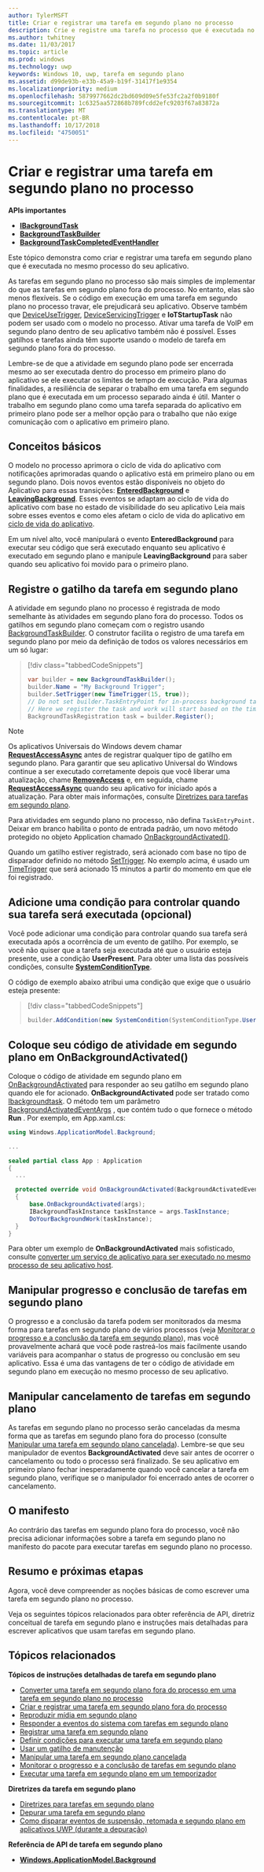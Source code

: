 ```yaml
---
author: TylerMSFT
title: Criar e registrar uma tarefa em segundo plano no processo
description: Crie e registre uma tarefa no processo que é executada no mesmo processo de seu app em primeiro plano.
ms.author: twhitney
ms.date: 11/03/2017
ms.topic: article
ms.prod: windows
ms.technology: uwp
keywords: Windows 10, uwp, tarefa em segundo plano
ms.assetid: d99de93b-e33b-45a9-b19f-31417f1e9354
ms.localizationpriority: medium
ms.openlocfilehash: 5879977662dc2bd609d09e5fe53fc2a2f0b9180f
ms.sourcegitcommit: 1c6325aa572868b789fcdd2efc9203f67a83872a
ms.translationtype: MT
ms.contentlocale: pt-BR
ms.lasthandoff: 10/17/2018
ms.locfileid: "4750051"
---
```

# <a name="create-and-register-an-in-process-background-task"></a>Criar e registrar uma tarefa em segundo plano no processo

**APIs importantes**

-   [**IBackgroundTask**](https://msdn.microsoft.com/library/windows/apps/br224794)
-   [**BackgroundTaskBuilder**](https://msdn.microsoft.com/library/windows/apps/br224768)
-   [**BackgroundTaskCompletedEventHandler**](https://msdn.microsoft.com/library/windows/apps/br224781)

Este tópico demonstra como criar e registrar uma tarefa em segundo plano que é executada no mesmo processo do seu aplicativo.

As tarefas em segundo plano no processo são mais simples de implementar do que as tarefas em segundo plano fora do processo. No entanto, elas são menos flexíveis. Se o código em execução em uma tarefa em segundo plano no processo travar, ele prejudicará seu aplicativo. Observe também que [DeviceUseTrigger](https://msdn.microsoft.com/library/windows/apps/windows.applicationmodel.background.deviceusetrigger.aspx), [DeviceServicingTrigger](https://msdn.microsoft.com/library/windows/apps/windows.applicationmodel.background.deviceservicingtrigger.aspx) e **IoTStartupTask** não podem ser usado com o modelo no processo. Ativar uma tarefa de VoIP em segundo plano dentro de seu aplicativo também não é possível. Esses gatilhos e tarefas ainda têm suporte usando o modelo de tarefa em segundo plano fora do processo.

Lembre-se de que a atividade em segundo plano pode ser encerrada mesmo ao ser executada dentro do processo em primeiro plano do aplicativo se ele executar os limites de tempo de execução. Para algumas finalidades, a resiliência de separar o trabalho em uma tarefa em segundo plano que é executada em um processo separado ainda é útil. Manter o trabalho em segundo plano como uma tarefa separada do aplicativo em primeiro plano pode ser a melhor opção para o trabalho que não exige comunicação com o aplicativo em primeiro plano.

## <a name="fundamentals"></a>Conceitos básicos

O modelo no processo aprimora o ciclo de vida do aplicativo com notificações aprimoradas quando o aplicativo está em primeiro plano ou em segundo plano. Dois novos eventos estão disponíveis no objeto do Aplicativo para essas transições: [**EnteredBackground**](https://msdn.microsoft.com/library/windows/apps/Windows.ApplicationModel.Core.CoreApplication.EnteredBackground) e [**LeavingBackground**](https://msdn.microsoft.com/library/windows/apps/Windows.ApplicationModel.Core.CoreApplication.LeavingBackground). Esses eventos se adaptam ao ciclo de vida do aplicativo com base no estado de visibilidade do seu aplicativo Leia mais sobre esses eventos e como eles afetam o ciclo de vida do aplicativo em [ciclo de vida do aplicativo](app-lifecycle.md).

Em um nível alto, você manipulará o evento **EnteredBackground** para executar seu código que será executado enquanto seu aplicativo é executado em segundo plano e manipule **LeavingBackground** para saber quando seu aplicativo foi movido para o primeiro plano.

## <a name="register-your-background-task-trigger"></a>Registre o gatilho da tarefa em segundo plano

A atividade em segundo plano no processo é registrada de modo semelhante às atividades em segundo plano fora do processo. Todos os gatilhos em segundo plano começam com o registro usando [BackgroundTaskBuilder](https://msdn.microsoft.com/library/windows/apps/windows.applicationmodel.background.backgroundtaskbuilder.aspx?f=255&MSPPError=-2147217396). O construtor facilita o registro de uma tarefa em segundo plano por meio da definição de todos os valores necessários em um só lugar:

> [!div class="tabbedCodeSnippets"]
> ```cs
> var builder = new BackgroundTaskBuilder();
> builder.Name = "My Background Trigger";
> builder.SetTrigger(new TimeTrigger(15, true));
> // Do not set builder.TaskEntryPoint for in-process background tasks
> // Here we register the task and work will start based on the time trigger.
> BackgroundTaskRegistration task = builder.Register();
> ```

> [!NOTE]
> Os aplicativos Universais do Windows devem chamar [**RequestAccessAsync**](https://msdn.microsoft.com/library/windows/apps/hh700485) antes de registrar qualquer tipo de gatilho em segundo plano.
> Para garantir que seu aplicativo Universal do Windows continue a ser executado corretamente depois que você liberar uma atualização, chame [**RemoveAccess**](https://msdn.microsoft.com/library/windows/apps/hh700471) e, em seguida, chame [**RequestAccessAsync**](https://msdn.microsoft.com/library/windows/apps/hh700485) quando seu aplicativo for iniciado após a atualização. Para obter mais informações, consulte [Diretrizes para tarefas em segundo plano](guidelines-for-background-tasks.md).

Para atividades em segundo plano no processo, não defina `TaskEntryPoint.` Deixar em branco habilita o ponto de entrada padrão, um novo método protegido no objeto Application chamado [OnBackgroundActivated()](https://msdn.microsoft.com/library/windows/apps/windows.ui.xaml.application.onbackgroundactivated.aspx).

Quando um gatilho estiver registrado, será acionado com base no tipo de disparador definido no método [SetTrigger](https://msdn.microsoft.com/library/windows/apps/windows.applicationmodel.background.backgroundtaskbuilder.settrigger.aspx). No exemplo acima, é usado um [TimeTrigger](https://msdn.microsoft.com/library/windows/apps/windows.applicationmodel.background.timetrigger.aspx) que será acionado 15 minutos a partir do momento em que ele foi registrado.

## <a name="add-a-condition-to-control-when-your-task-will-run-optional"></a>Adicione uma condição para controlar quando sua tarefa será executada (opcional)

Você pode adicionar uma condição para controlar quando sua tarefa será executada após a ocorrência de um evento de gatilho. Por exemplo, se você não quiser que a tarefa seja executada até que o usuário esteja presente, use a condição **UserPresent**. Para obter uma lista das possíveis condições, consulte [**SystemConditionType**](https://msdn.microsoft.com/library/windows/apps/br224835).

O código de exemplo abaixo atribui uma condição que exige que o usuário esteja presente:

> [!div class="tabbedCodeSnippets"]
> ```cs
> builder.AddCondition(new SystemCondition(SystemConditionType.UserPresent));
> ```

## <a name="place-your-background-activity-code-in-onbackgroundactivated"></a>Coloque seu código de atividade em segundo plano em OnBackgroundActivated()

Coloque o código de atividade em segundo plano em [OnBackgroundActivated](https://msdn.microsoft.com/library/windows/apps/windows.ui.xaml.application.onbackgroundactivated.aspx) para responder ao seu gatilho em segundo plano quando ele for acionado. **OnBackgroundActivated** pode ser tratado como [Ibackgroundtask](https://msdn.microsoft.com/library/windows/apps/windows.applicationmodel.background.ibackgroundtask.run.aspx?f=255&MSPPError=-2147217396). O método tem um parâmetro [BackgroundActivatedEventArgs](https://msdn.microsoft.com/library/windows/apps/windows.applicationmodel.activation.backgroundactivatedeventargs.aspx) , que contém tudo o que fornece o método **Run** . Por exemplo, em App.xaml.cs:

``` cs
using Windows.ApplicationModel.Background;

...

sealed partial class App : Application
{
  ...

  protected override void OnBackgroundActivated(BackgroundActivatedEventArgs args)
  {
      base.OnBackgroundActivated(args);
      IBackgroundTaskInstance taskInstance = args.TaskInstance;
      DoYourBackgroundWork(taskInstance);  
  }
}
```

Para obter um exemplo de **OnBackgroundActivated** mais sofisticado, consulte [converter um serviço de aplicativo para ser executado no mesmo processo de seu aplicativo host](convert-app-service-in-process.md).

## <a name="handle-background-task-progress-and-completion"></a>Manipular progresso e conclusão de tarefas em segundo plano

O progresso e a conclusão da tarefa podem ser monitorados da mesma forma para tarefas em segundo plano de vários processos (veja [Monitorar o progresso e a conclusão da tarefa em segundo plano](monitor-background-task-progress-and-completion.md)), mas você provavelmente achará que você pode rastreá-los mais facilmente usando variáveis para acompanhar o status de progresso ou conclusão em seu aplicativo. Essa é uma das vantagens de ter o código de atividade em segundo plano em execução no mesmo processo de seu aplicativo.

## <a name="handle-background-task-cancellation"></a>Manipular cancelamento de tarefas em segundo plano

As tarefas em segundo plano no processo serão canceladas da mesma forma que as tarefas em segundo plano fora do processo (consulte [Manipular uma tarefa em segundo plano cancelada](handle-a-cancelled-background-task.md)). Lembre-se que seu manipulador de eventos **BackgroundActivated** deve sair antes de ocorrer o cancelamento ou todo o processo será finalizado. Se seu aplicativo em primeiro plano fechar inesperadamente quando você cancelar a tarefa em segundo plano, verifique se o manipulador foi encerrado antes de ocorrer o cancelamento.

## <a name="the-manifest"></a>O manifesto

Ao contrário das tarefas em segundo plano fora do processo, você não precisa adicionar informações sobre a tarefa em segundo plano no manifesto do pacote para executar tarefas em segundo plano no processo.

## <a name="summary-and-next-steps"></a>Resumo e próximas etapas

Agora, você deve compreender as noções básicas de como escrever uma tarefa em segundo plano no processo.

Veja os seguintes tópicos relacionados para obter referência de API, diretriz conceitual de tarefa em segundo plano e instruções mais detalhadas para escrever aplicativos que usam tarefas em segundo plano.

## <a name="related-topics"></a>Tópicos relacionados

**Tópicos de instruções detalhadas de tarefa em segundo plano**

* [Converter uma tarefa em segundo plano fora do processo em uma tarefa em segundo plano no processo](convert-out-of-process-background-task.md)
* [Criar e registrar uma tarefa em segundo plano fora do processo](create-and-register-a-background-task.md)
* [Reproduzir mídia em segundo plano](https://msdn.microsoft.com/windows/uwp/audio-video-camera/background-audio)
* [Responder a eventos do sistema com tarefas em segundo plano](respond-to-system-events-with-background-tasks.md)
* [Registrar uma tarefa em segundo plano](register-a-background-task.md)
* [Definir condições para executar uma tarefa em segundo plano](set-conditions-for-running-a-background-task.md)
* [Usar um gatilho de manutenção](use-a-maintenance-trigger.md)
* [Manipular uma tarefa em segundo plano cancelada](handle-a-cancelled-background-task.md)
* [Monitorar o progresso e a conclusão de tarefas em segundo plano](monitor-background-task-progress-and-completion.md)
* [Executar uma tarefa em segundo plano em um temporizador](run-a-background-task-on-a-timer-.md)

**Diretrizes da tarefa em segundo plano**

* [Diretrizes para tarefas em segundo plano](guidelines-for-background-tasks.md)
* [Depurar uma tarefa em segundo plano](debug-a-background-task.md)
* [Como disparar eventos de suspensão, retomada e segundo plano em aplicativos UWP (durante a depuração)](http://go.microsoft.com/fwlink/p/?linkid=254345)

**Referência de API de tarefa em segundo plano**

* [**Windows.ApplicationModel.Background**](https://msdn.microsoft.com/library/windows/apps/br224847)
